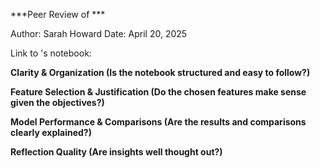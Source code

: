 ***Peer Review of ***

Author: Sarah Howard
Date: April 20, 2025

Link to 's notebook: 

**Clarity & Organization (Is the notebook structured and easy to follow?)**


**Feature Selection & Justification (Do the chosen features make sense given the objectives?)**

**Model Performance & Comparisons (Are the results and comparisons clearly explained?)**


**Reflection Quality (Are insights well thought out?)**

